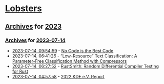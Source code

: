 # [Lobsters](../../../README.md)

## [Archives](../../index.md) for [2023](../index.md)

### [Archives](../../index.md) for [2023-07-14](index.md)

* [2023-07-14, 09:54:59](https://lobste.rs/s/pwkmpa/no_code_is_best_code) - [No Code is the Best Code](https://massimo-nazaria.github.io/blog/2022/12/21/no-code-is-the-best-code.html)
* [2023-07-14, 06:41:26](https://lobste.rs/s/nnzbmi/low_resource_text_classification) - [“Low-Resource” Text Classification: A Parameter-Free Classification Method with Compressors](https://aclanthology.org/2023.findings-acl.426/)
* [2023-07-14, 06:27:52](https://lobste.rs/s/stt72t/rustsmith_random_differential_compiler) - [RustSmith: Random Differential Compiler Testing for Rust](https://www.doc.ic.ac.uk/~afd/homepages/papers/pdfs/2023/ISSTA-tool.pdf)
* [2023-07-14, 04:57:58](https://lobste.rs/s/zuhi6p/2022_kde_e_v_report) - [2022 KDE e.V. Report](https://ev.kde.org/reports/ev-2022/)
